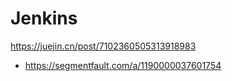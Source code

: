 # Jenkins

https://juejin.cn/post/7102360505313918983

- https://segmentfault.com/a/1190000037601754
